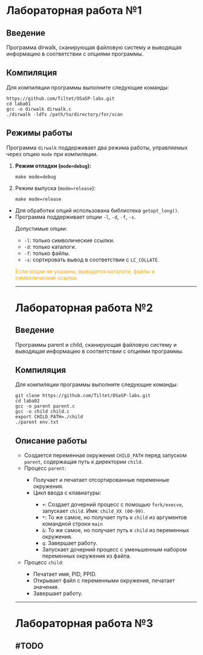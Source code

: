 <h1>Лабораторная работа №1</h1>

<h2>Введение</h2>
<p>Программа dirwalk, сканирующая файловую систему и выводящая
информацию в соответствии с опциями программы.</p>

<h2>Компиляция</h2>
<p>Для компиляции программы выполните следующие команды:</p>
<pre>
<code>https://github.com/Tiltet/OSaSP-labs.git</code>
<code>cd laba01</code>
<code>gcc -o dirwalk dirwalk.c</code>
<code>./dirwalk -ldfs /path/to/directory/for/scan</code>
</pre>

<h2>Режимы работы</h2>

<p>Программа <code>dirwalk</code> поддерживает два режима работы, управляемых через опцию <code>mode</code> при компиляции.</p>
<ol>
    <li><strong>Режим отладки (<code>mode=debug</code>):</strong></li>
    <pre><code>make mode=debug</code></pre>
    <li>Режим выпуска (<code>mode=release</code>):</strong></li>
    <pre><code>make mode=release</code></pre>
</ol>
<ul>
    <li>Для обработки опций использована библиотека <code>getopt_long()</code>.</li>
    <li>Программа поддерживает опции <code>-l</code>, <code>-d</code>, <code>-f</code>, <code>-s</code>.</li>
    <p>Допустимые опции:</p>
<ul>
    <li><code>-l</code>: только символические ссылки.</li>
    <li><code>-d</code>: только каталоги.</li>
    <li><code>-f</code>: только файлы.</li>
    <li><code>-s</code>: сортировать вывод в соответствии с <code>LC_COLLATE</code>.</li>
</ul>
<p style="color:orange">Если опции не указаны, выводятся каталоги, файлы и символические ссылки.</p>

___

<h1>Лабораторная работа №2</h1>

<h2>Введение</h2>
<p>Программы parent и сhild, сканирующая файловую систему и выводящая
информацию в соответствии с опциями программы.</p>

<h2>Компиляция</h2>
<p>Для компиляции программы выполните следующие команды:</p>
<pre>
<code>git clone https://github.com/Tiltet/OSaSP-labs.git</code>
<code>cd laba02</code>
<code>gcc -o parent parent.c</code>
<code>gcc -o child child.c</code>
<code>export CHILD_PATH=./child</code>
<code>./parent env.txt</code>
</pre>

<h2>Описание работы</h2>

<ul>
<li>Создается переменная окружения <code>CHILD_PATH</code> перед запуском <code>parent</code>,
содержащая путь к директории <code>child</code>.</li>
<li>Процесс <code>parent</code>:</li>
    <ul>
        <li>Получает и печатает отсортированные переменные окружения.</li>
        <li>Цикл ввода с клавиатуры:</li>
        <ul>
            <li><code>+</code>: Создает дочерний процесс с помощью <code>fork/execve</code>, запускает <code>child</code>.
                Имя: <code>child_XX (00-99)</code>.</li>
            <li><code>*</code>: То же самое, но получает путь к <code>child</code> из аргументов командной строки <code>main</code></li>
            <li><code>&</code>: То же самое, но получает путь к <code>child</code> из переменных окружения.</li>
            <li><code>q</code>: Завершает работу.</li>
            <li>Запускает дочерний процесс с уменьшенным набором переменных окружения из файла.</li>
        </ul>
    </ul>
<li>Процесс <code>child</code>:</li>
    <ul>
        <li>Печатает имя, PID, PPID.</li>
        <li>Открывает файл с переменными окружения, печатает значения.</li>
        <li>Завершает работу.</li>
    </ul>
</ul>

___

<h1>Лабораторная работа №3</h1>
<h2>#TODO</h2>




